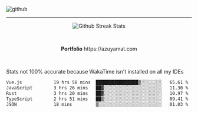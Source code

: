 ![github](https://media.discordapp.net/attachments/881363147364118528/1142610121697021952/background.png?width=1000&height=300)<br>
___
<p align="center">
  <img alt="Github Streak Stats" src="https://streak-stats.demolab.com?user=Azuyamat&theme=transparent&hide_border=true"/>
</p><br>
<p align="center">
      <strong>Portfolio</strong> https://azuyamat.com
</p><br>

Stats not 100% accurate because WakaTime isn't installed on all my IDEs
<!--START_SECTION:waka-->

```txt
Vue.js            19 hrs 58 mins  ████████████████▒░░░░░░░░   65.61 %
JavaScript        3 hrs 26 mins   ██▓░░░░░░░░░░░░░░░░░░░░░░   11.30 %
Rust              3 hrs 20 mins   ██▓░░░░░░░░░░░░░░░░░░░░░░   10.97 %
TypeScript        2 hrs 51 mins   ██▒░░░░░░░░░░░░░░░░░░░░░░   09.41 %
JSON              18 mins         ▒░░░░░░░░░░░░░░░░░░░░░░░░   01.03 %
```

<!--END_SECTION:waka-->
